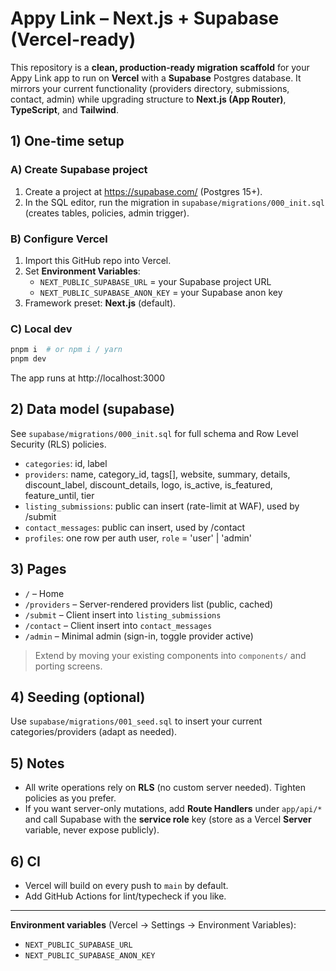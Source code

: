 # Appy Link – Next.js + Supabase (Vercel-ready)

This repository is a **clean, production-ready migration scaffold** for your Appy Link app to run on **Vercel** with a **Supabase** Postgres database. It mirrors your current functionality (providers directory, submissions, contact, admin) while upgrading structure to **Next.js (App Router)**, **TypeScript**, and **Tailwind**.

## 1) One-time setup

### A) Create Supabase project
1. Create a project at https://supabase.com/ (Postgres 15+).
2. In the SQL editor, run the migration in `supabase/migrations/000_init.sql` (creates tables, policies, admin trigger).

### B) Configure Vercel
1. Import this GitHub repo into Vercel.
2. Set **Environment Variables**:
   - `NEXT_PUBLIC_SUPABASE_URL` = your Supabase project URL
   - `NEXT_PUBLIC_SUPABASE_ANON_KEY` = your Supabase anon key
3. Framework preset: **Next.js** (default).

### C) Local dev
```bash
pnpm i  # or npm i / yarn
pnpm dev
```
The app runs at http://localhost:3000

## 2) Data model (supabase)

See `supabase/migrations/000_init.sql` for full schema and Row Level Security (RLS) policies.

- `categories`: id, label
- `providers`: name, category_id, tags[], website, summary, details, discount_label, discount_details, logo, is_active, is_featured, feature_until, tier
- `listing_submissions`: public can insert (rate-limit at WAF), used by /submit
- `contact_messages`: public can insert, used by /contact
- `profiles`: one row per auth user, `role` = 'user' | 'admin'

## 3) Pages

- `/` – Home
- `/providers` – Server-rendered providers list (public, cached)
- `/submit` – Client insert into `listing_submissions`
- `/contact` – Client insert into `contact_messages`
- `/admin` – Minimal admin (sign-in, toggle provider active)

> Extend by moving your existing components into `components/` and porting screens.

## 4) Seeding (optional)

Use `supabase/migrations/001_seed.sql` to insert your current categories/providers (adapt as needed).

## 5) Notes

- All write operations rely on **RLS** (no custom server needed). Tighten policies as you prefer.
- If you want server-only mutations, add **Route Handlers** under `app/api/*` and call Supabase with the **service role** key (store as a Vercel **Server** variable, never expose publicly).

## 6) CI

- Vercel will build on every push to `main` by default.
- Add GitHub Actions for lint/typecheck if you like.

---

**Environment variables** (Vercel → Settings → Environment Variables):

- `NEXT_PUBLIC_SUPABASE_URL`
- `NEXT_PUBLIC_SUPABASE_ANON_KEY`
